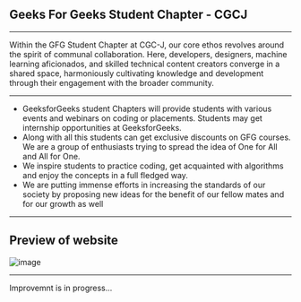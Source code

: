 ## Geeks For Geeks Student Chapter - CGCJ
---

Within the GFG Student Chapter at CGC-J, our core ethos revolves around the spirit of communal collaboration. Here, developers, designers, machine learning aficionados, and skilled technical content creators converge in a shared space, harmoniously cultivating knowledge and development through their engagement with the broader community.

---
- GeeksforGeeks student Chapters will provide students with various events and webinars on coding or placements. Students may get internship opportunities at GeeksforGeeks.
- Along with all this students can get exclusive discounts on GFG courses. We are a group of enthusiasts trying to spread the idea of One for All and All for One.
-  We inspire students to practice coding, get acquainted with algorithms and enjoy the concepts in a full fledged way.
-   We are putting immense efforts in increasing the standards of our society by proposing new ideas for the benefit of our fellow mates and for our growth as well

  ---
  Preview of website
  ---
  ![image](https://github.com/shuchi111/GFGSC_CGCJ-1/assets/107612618/b59de0cc-1cd7-4d02-93f2-fd97619487b5)

  ---
  Improvemnt is in progress...

